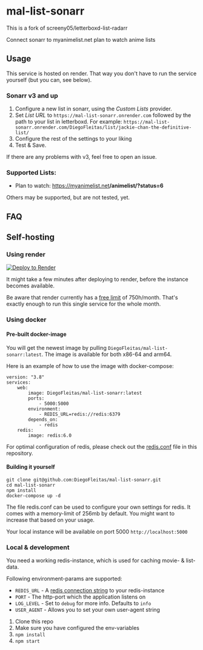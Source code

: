 # mal-list-sonarr

This is a fork of screeny05/letterboxd-list-radarr

Connect sonarr to myanimelist.net plan to watch anime lists

## Usage

This service is hosted on render. That way you don't have to run the service yourself (but you can, see below).

### Sonarr v3 and up

1. Configure a new list in sonarr, using the _Custom Lists_ provider.
2. Set _List URL_ to `https://mal-list-sonarr.onrender.com` followed by the path to your list in letterboxd. For example: `https://mal-list-sonarr.onrender.com/DiegoFleitas/list/jackie-chan-the-definitive-list/`
3. Configure the rest of the settings to your liking
4. Test & Save.

If there are any problems with v3, feel free to open an issue.

### Supported Lists:

-   Plan to watch: https://myanimelist.net<b>/animelist/<user>?status=6</b>

Others may be supported, but are not tested, yet.

## FAQ

## Self-hosting

### Using render

[![Deploy to Render](https://render.com/images/deploy-to-render-button.svg)](https://render.com/deploy)

It might take a few minutes after deploying to render, before the instance becomes available.

Be aware that render currently has a [free limit](https://render.com/docs/free) of 750h/month. That's exactly enough to run this single service for the whole month.

### Using docker

#### Pre-built docker-image

You will get the newest image by pulling `DiegoFleitas/mal-list-sonarr:latest`. The image is available for both x86-64 and arm64.

Here is an example of how to use the image with docker-compose:

```
version: "3.8"
services:
    web:
        image: DiegoFleitas/mal-list-sonarr:latest
        ports:
            - 5000:5000
        environment:
            - REDIS_URL=redis://redis:6379
        depends_on:
            - redis
    redis:
        image: redis:6.0
```

For optimal configuration of redis, please check out the [redis.conf](redis.conf) file in this repository.

#### Building it yourself

```
git clone git@github.com:DiegoFleitas/mal-list-sonarr.git
cd mal-list-sonarr
npm install
docker-compose up -d
```

The file redis.conf can be used to configure your own settings for redis. It comes with a memory-limit of 256mb by default. You might want to increase that based on your usage.

Your local instance will be available on port 5000 `http://localhost:5000`

### Local & development

You need a working redis-instance, which is used for caching movie- & list-data.

Following environment-params are supported:

-   `REDIS_URL` - A [redis connection string](https://github.com/ServiceStack/ServiceStack.Redis#redis-connection-strings) to your redis-instance
-   `PORT` - The http-port which the application listens on
-   `LOG_LEVEL` - Set to `debug` for more info. Defaults to `info`
-   `USER_AGENT` - Allows you to set your own user-agent string

1. Clone this repo
2. Make sure you have configured the env-variables
3. `npm install`
4. `npm start`

